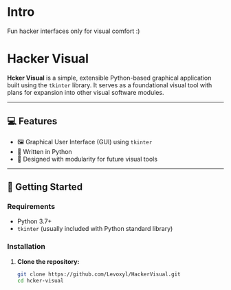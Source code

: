 # Intro
Fun hacker interfaces only for visual comfort :)

# Hacker Visual

**Hcker Visual** is a simple, extensible Python-based graphical application built using the `tkinter` library. It serves as a foundational visual tool with plans for expansion into other visual software modules.

---

## 💻 Features

- 🖼️ Graphical User Interface (GUI) using `tkinter`
- 🐍 Written in Python
- 🔧 Designed with modularity for future visual tools

---

## 🚀 Getting Started

### Requirements

- Python 3.7+
- `tkinter` (usually included with Python standard library)

### Installation

1. **Clone the repository:**

   ```bash
   git clone https://github.com/Levoxyl/HackerVisual.git
   cd hcker-visual
